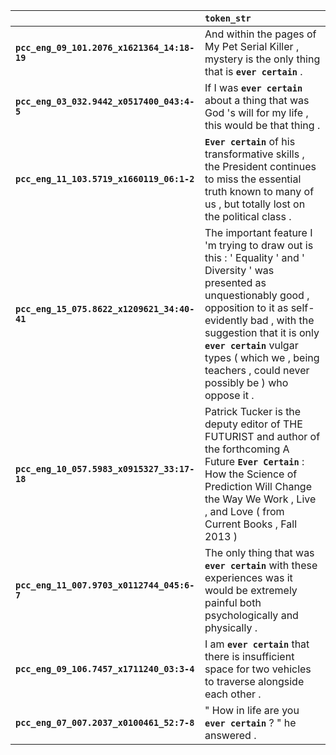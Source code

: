 |                                             | `token_str`                                                                                                                                                                                                                                                                                                          |
|:--------------------------------------------|:---------------------------------------------------------------------------------------------------------------------------------------------------------------------------------------------------------------------------------------------------------------------------------------------------------------------|
| **`pcc_eng_09_101.2076_x1621364_14:18-19`** | And within the pages of My Pet Serial Killer , mystery is the only thing that is __``ever certain``__ .                                                                                                                                                                                                              |
| **`pcc_eng_03_032.9442_x0517400_043:4-5`**  | If I was __``ever certain``__ about a thing that was God 's will for my life , this would be that thing .                                                                                                                                                                                                            |
| **`pcc_eng_11_103.5719_x1660119_06:1-2`**   | __``Ever certain``__ of his transformative skills , the President continues to miss the essential truth known to many of us , but totally lost on the political class .                                                                                                                                              |
| **`pcc_eng_15_075.8622_x1209621_34:40-41`** | The important feature I 'm trying to draw out is this : ' Equality ' and ' Diversity ' was presented as unquestionably good , opposition to it as self-evidently bad , with the suggestion that it is only __``ever certain``__ vulgar types ( which we , being teachers , could never possibly be ) who oppose it . |
| **`pcc_eng_10_057.5983_x0915327_33:17-18`** | Patrick Tucker is the deputy editor of THE FUTURIST and author of the forthcoming A Future __``Ever Certain``__ : How the Science of Prediction Will Change the Way We Work , Live , and Love ( from Current Books , Fall 2013 )                                                                                     |
| **`pcc_eng_11_007.9703_x0112744_045:6-7`**  | The only thing that was __``ever certain``__ with these experiences was it would be extremely painful both psychologically and physically .                                                                                                                                                                          |
| **`pcc_eng_09_106.7457_x1711240_03:3-4`**   | I am __``ever certain``__ that there is insufficient space for two vehicles to traverse alongside each other .                                                                                                                                                                                                       |
| **`pcc_eng_07_007.2037_x0100461_52:7-8`**   | " How in life are you __``ever certain``__ ? " he answered .                                                                                                                                                                                                                                                         |